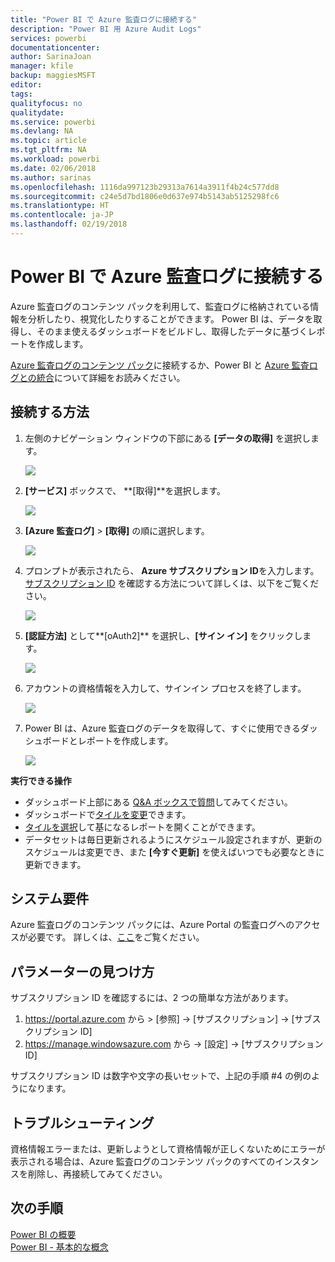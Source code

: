 ```yaml
---
title: "Power BI で Azure 監査ログに接続する"
description: "Power BI 用 Azure Audit Logs"
services: powerbi
documentationcenter: 
author: SarinaJoan
manager: kfile
backup: maggiesMSFT
editor: 
tags: 
qualityfocus: no
qualitydate: 
ms.service: powerbi
ms.devlang: NA
ms.topic: article
ms.tgt_pltfrm: NA
ms.workload: powerbi
ms.date: 02/06/2018
ms.author: sarinas
ms.openlocfilehash: 1116da997123b29313a7614a3911f4b24c577dd8
ms.sourcegitcommit: c24e5d7bd1806e0d637e974b5143ab5125298fc6
ms.translationtype: HT
ms.contentlocale: ja-JP
ms.lasthandoff: 02/19/2018
---
```

# <a name="connect-to-azure-audit-logs-with-power-bi"></a>Power BI で Azure 監査ログに接続する
Azure 監査ログのコンテンツ パックを利用して、監査ログに格納されている情報を分析したり、視覚化したりすることができます。 Power BI は、データを取得し、そのまま使えるダッシュボードをビルドし、取得したデータに基づくレポートを作成します。

[Azure 監査ログのコンテンツ パック](https://app.powerbi.com/getdata/services/azure-audit-logs)に接続するか、Power BI と [Azure 監査ログとの統合](https://powerbi.microsoft.com/integrations/azure-audit-logs)について詳細をお読みください。

## <a name="how-to-connect"></a>接続する方法
1. 左側のナビゲーション ウィンドウの下部にある **[データの取得]** を選択します。  
   
    ![](media/service-connect-to-azure-audit-logs/getdata.png)
2. **[サービス]** ボックスで、 **[取得]**を選択します。  
   
    ![](media/service-connect-to-azure-audit-logs/services.png) 
3. **[Azure 監査ログ]** > **[取得]** の順に選択します。  
   
   ![](media/service-connect-to-azure-audit-logs/azureauditlogs.png)
4. プロンプトが表示されたら、 **Azure サブスクリプション ID**を入力します。 [サブスクリプション ID](#FindingParams) を確認する方法について詳しくは、以下をご覧ください。   
   
    ![](media/service-connect-to-azure-audit-logs/parameters.png)
5. **[認証方法]** として**[oAuth2]** を選択し、**[サイン イン]** をクリックします。
   
    ![](media/service-connect-to-azure-audit-logs/creds.png)
6. アカウントの資格情報を入力して、サインイン プロセスを終了します。
   
    ![](media/service-connect-to-azure-audit-logs/login.png)
7. Power BI は、Azure 監査ログのデータを取得して、すぐに使用できるダッシュボードとレポートを作成します。 
   
    ![](media/service-connect-to-azure-audit-logs/dashboard.png)

**実行できる操作**

* ダッシュボード上部にある [Q&A ボックスで質問](power-bi-q-and-a.md)してみてください。
* ダッシュボードで[タイルを変更](service-dashboard-edit-tile.md)できます。
* [タイルを選択](service-dashboard-tiles.md)して基になるレポートを開くことができます。
* データセットは毎日更新されるようにスケジュール設定されますが、更新のスケジュールは変更でき、また **[今すぐ更新]** を使えばいつでも必要なときに更新できます。

## <a name="system-requirements"></a>システム要件
Azure 監査ログのコンテンツ パックには、Azure Portal の監査ログへのアクセスが必要です。 詳しくは、[ここ](https://azure.microsoft.com/documentation/articles/insights-debugging-with-events/)をご覧ください。

<a name="FindingParams"></a>

## <a name="finding-parameters"></a>パラメーターの見つけ方
サブスクリプション ID を確認するには、2 つの簡単な方法があります。

1. https://portal.azure.com から &gt; [参照] -&gt; [サブスクリプション] -&gt; [サブスクリプション ID]
2. https://manage.windowsazure.com から -&gt; [設定] -&gt; [サブスクリプション ID]

サブスクリプション ID は数字や文字の長いセットで、上記の手順 \#4 の例のようになります。 

## <a name="troubleshooting"></a>トラブルシューティング
資格情報エラーまたは、更新しようとして資格情報が正しくないためにエラーが表示される場合は、Azure 監査ログのコンテンツ パックのすべてのインスタンスを削除し、再接続してみてください。

## <a name="next-steps"></a>次の手順
[Power BI の概要](service-get-started.md)  
[Power BI - 基本的な概念](service-basic-concepts.md)  

